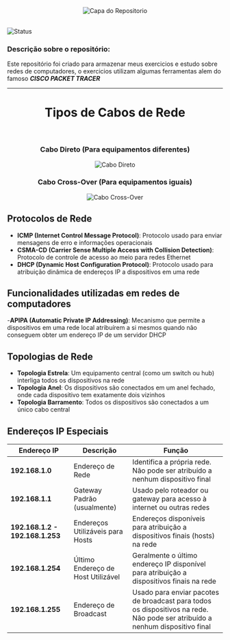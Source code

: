 <div align="center">
  <img src="https://github.com/user-attachments/assets/b27b4e22-0917-42a6-a002-37a7ff385318" alt="Capa do Repositorio">
</div>

<br>

![Status](http://img.shields.io/static/v1?label=STATUS&message=ESTUDANDO&color=yellow&style=for-the-badge)

### Descrição sobre o repositório: 

Este repositório foi criado para armazenar meus exercicios e estudo sobre redes de computadores, o exercicios utilizam algumas ferramentas alem do famoso ***CISCO PACKET TRACER***

<hr>

<div align="center">

<h1> Tipos de Cabos de Rede </h1>

<br>

### Cabo Direto (Para equipamentos diferentes)
![Cabo Direto](http://convexnet.com.br/wp-content/uploads/2017/07/cabo_crossover2.jpg)

### Cabo Cross-Over (Para equipamentos iguais)
![Cabo Cross-Over](https://convexnet.com.br/wp-content/uploads/2017/07/cabo_crossover1.jpg)

</div>

## Protocolos de Rede

- **ICMP (Internet Control Message Protocol)**: Protocolo usado para enviar mensagens de erro e informações operacionais
- **CSMA-CD (Carrier Sense Multiple Access with Collision Detection)**: Protocolo de controle de acesso ao meio para redes Ethernet
- **DHCP (Dynamic Host Configuration Protocol)**: Protocolo usado para atribuição dinâmica de endereços IP a dispositivos em uma rede

## Funcionalidades utilizadas em redes de computadores

-**APIPA (Automatic Private IP Addressing)**: Mecanismo que permite a dispositivos em uma rede local atribuírem a si mesmos quando não conseguem obter um endereço IP de um servidor DHCP

## Topologias de Rede

- **Topologia Estrela**: Um equipamento central (como um switch ou hub) interliga todos os dispositivos na rede
- **Topologia Anel**: Os dispositivos são conectados em um anel fechado, onde cada dispositivo tem exatamente dois vizinhos
- **Topologia Barramento**: Todos os dispositivos são conectados a um único cabo central

## Endereços IP Especiais

| **Endereço IP**       | **Descrição**                    | **Função**                                                                                     |
|-----------------------|----------------------------------|------------------------------------------------------------------------------------------------|
| **192.168.1.0**       | Endereço de Rede                 | Identifica a própria rede. Não pode ser atribuído a nenhum dispositivo final                   |
| **192.168.1.1**       | Gateway Padrão (usualmente)      | Usado pelo roteador ou gateway para acesso à internet ou outras redes                          |
| **192.168.1.2 - 192.168.1.253** | Endereços Utilizáveis para Hosts | Endereços disponíveis para atribuição a dispositivos finais (hosts) na rede                    |
| **192.168.1.254**     | Último Endereço de Host Utilizável | Geralmente o último endereço IP disponível para atribuição a dispositivos finais na rede       |
| **192.168.1.255**     | Endereço de Broadcast            | Usado para enviar pacotes de broadcast para todos os dispositivos na rede. Não pode ser atribuído a nenhum dispositivo final |



